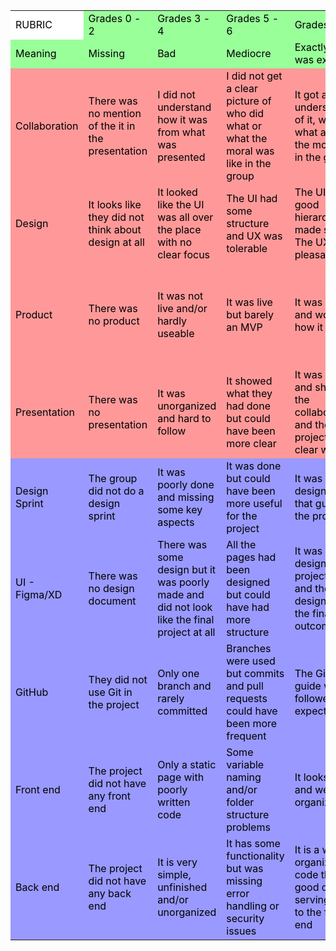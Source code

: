 

<table style="color: #000000">
  <tr>
   <td  style="background-color: #FFFFFF">RUBRIC
   </td>
   <td style="background-color: #99FF99">Grades 0 - 2
   </td>
   <td style="background-color: #99FF99">Grades 3 - 4
   </td>
   <td style="background-color: #99FF99">Grades 5 - 6
   </td>
   <td style="background-color: #99FF99">Grades 7 - 8
   </td>
   <td style="background-color: #99FF99">Grades 9 - 10
   </td>
  </tr>
  <tr style="background-color: #99FF99">
   <td>Meaning
   </td>
   <td>Missing
   </td>
   <td>Bad
   </td>
   <td>Mediocre
   </td>
   <td>Exactly what was expected
   </td>
   <td>Exceeding expectations
   </td>
  </tr>
  <tr style="background-color: #FF9999">
   <td>Collaboration
   </td>
   <td>There was no mention of the it in the presentation
   </td>
   <td>I did not understand how it was from what was presented
   </td>
   <td>I did not get a clear picture of who did what or what the moral was like in the group 
   </td>
   <td>It got a good understanding of it, who did what and how the moral was in the group
   </td>
   <td>I got a feeling that I knew exactly how things had been within the group during the group work.
   </td>
  </tr>
  <tr style="background-color: #FF9999">
   <td>Design
   </td>
   <td>It looks like they did not think about design at all
   </td>
   <td>It looked like the UI was all over the place with no clear focus
   </td>
   <td>The UI had some structure and UX was tolerable 
   </td>
   <td>The UI had a good hierarchy and made sense. The UX was pleasant 
   </td>
   <td>The UI was very pleasant to look at and the UX was like a dream
   </td>
  </tr>
  <tr style="background-color: #FF9999">
   <td>Product
   </td>
   <td>There was no product
   </td>
   <td>It was not live and/or hardly useable
   </td>
   <td>It was live but barely an MVP
   </td>
   <td>It was good and worked how it should
   </td>
   <td>It was a amazing to see how much they had accomplished in this time frame
   </td>
  </tr>
  <tr style="background-color: #FF9999">
   <td>Presentation
   </td>
   <td>There was no presentation
   </td>
   <td>It was unorganized and hard to follow
   </td>
   <td>It showed what they had done but could have been more clear
   </td>
   <td>It was clear and showed the collaboration and the project in a clear way
   </td>
   <td>It was an exceptional presentation that kept me focused the whole time
   </td>
  </tr>
  <tr style="background-color: #9999FF">
   <td>Design Sprint
   </td>
   <td>The group did not do a design sprint
   </td>
   <td>It was poorly done and missing some key aspects
   </td>
   <td>It was done but could have been more useful for the project
   </td>
   <td>It was a good design sprint that guided the project
   </td>
   <td>The project solves a real problem with great UX
   </td>
  </tr>
  <tr style="background-color: #9999FF">
   <td>UI - Figma/XD
   </td>
   <td>There was no design document
   </td>
   <td>There was some design but it was poorly made and did not look like the final project at all
   </td>
   <td>All the pages had been designed but could have had more structure
   </td>
   <td>It was a well designed project file and the design guided the final outcome
   </td>
   <td>The design was very clean and professionally made
   </td>
  </tr>
  <tr style="background-color: #9999FF">
   <td>GitHub
   </td>
   <td>They did not use Git in the project
   </td>
   <td>Only one branch and rarely committed
   </td>
   <td>Branches were used but commits and pull requests could have been more frequent
   </td>
   <td>The GitHub guide was followed as expected
   </td>
   <td>They used GitHub to its full potential and the project benefited from great management
   </td>
  </tr>
  <tr style="background-color: #9999FF">
   <td>Front end
   </td>
   <td>The project did not have any front end
   </td>
   <td>Only a static page with poorly written code
   </td>
   <td>Some variable naming and/or folder structure problems
   </td>
   <td>It looks good and well organized
   </td>
   <td>It was surprisingly well organized, documented and readable
   </td>
  </tr>
  <tr style="background-color: #9999FF">
   <td>Back end
   </td>
   <td>The project did not have any back end
   </td>
   <td>It is very simple, unfinished and/or unorganized
   </td>
   <td>It has some functionality but was missing error handling or security issues
   </td>
   <td>It is a well organized code that took good care of serving data to the front end
   </td>
   <td>It is extremely well written, secure and the errors are well handled
   </td>
  </tr>
</table>